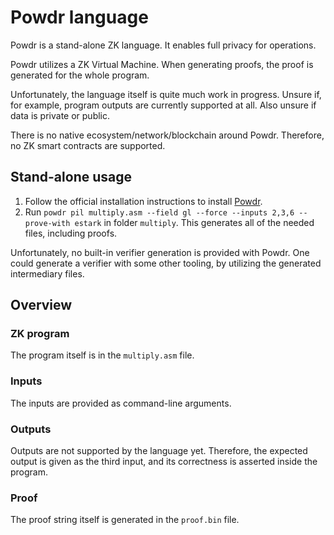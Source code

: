 # Powdr language

Powdr is a stand-alone ZK language. It enables full privacy for operations.

Powdr utilizes a ZK Virtual Machine. When generating proofs, the proof is generated for the whole program.

Unfortunately, the language itself is quite much work in progress. Unsure if, for example, program outputs are currently supported at all. Also unsure if data is private or public.

There is no native ecosystem/network/blockchain around Powdr. Therefore, no ZK smart contracts are supported.

## Stand-alone usage

1. Follow the official installation instructions to install [Powdr](https://docs.powdr.org/installation.html).
1. Run `powdr pil multiply.asm --field gl --force --inputs 2,3,6 --prove-with estark` in folder `multiply`. This generates all of the needed files, including proofs.

Unfortunately, no built-in verifier generation is provided with Powdr. One could generate a verifier with some other tooling, by utilizing the generated intermediary files.

## Overview

### ZK program

The program itself is in the `multiply.asm` file.

### Inputs

The inputs are provided as command-line arguments.

### Outputs

Outputs are not supported by the language yet. Therefore, the expected output is given as the third input, and its correctness is asserted inside the program.

### Proof

The proof string itself is generated in the `proof.bin` file.
